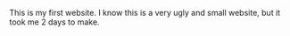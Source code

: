 This is my first website. I know this is a very ugly and small website, but it took me 2 days to make.
